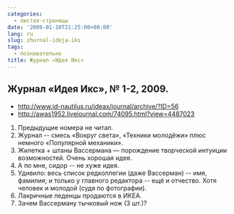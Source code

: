 ```yaml
---
categories:
  - листая-страницы
date: '2009-01-10T21:25:00+00:00'
lang: ru
slug: zhurnal-ideja-iks
tags:
  - познавательно
title: Журнал «Идея Икс»
---
```




## Журнал «Идея Икс», № 1-2, 2009. 

- <http://www.id-nautilus.ru/ideax/journal/archive/?ID=56>
- <http://awas1952.livejournal.com/74095.html?view=4487023> 

<!--more-->

1. Предыдущие номера не читал. 
2. Журнал -- смесь «Вокруг света», «Техники молодёжи» плюс немного «Популярной механики». 
3. Жилетка + штаны Вассермана — порождение творческой интуиции возможностей. Очень хорошая идея. 
4. А по мне, сидор -- не хуже идея. 
5. Удивило: весь список редколлегии (даже Вассерман) -- имя, фамилия; и только у главного редактора -- ещё и отчество. Хотя человек и молодой (судя по фотографии). 
6. Лакричные леденцы продаются в ИКЕА. 
7. Зачем Вассерману тычковый нож (3 шт.)?
